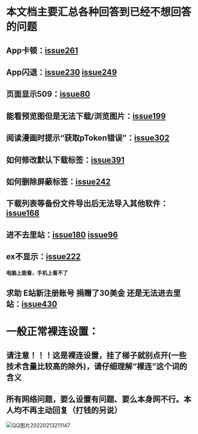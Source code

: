# 本文档主要汇总各种回答到已经不想回答的问题

## App卡顿：[issue261](https://github.com/xiaojieonly/Ehviewer_CN_SXJ/issues/261)
## App闪退：[issue230](https://github.com/xiaojieonly/Ehviewer_CN_SXJ/issues/230) [issue249](https://github.com/xiaojieonly/Ehviewer_CN_SXJ/issues/249)
## 页面显示509：[issue80](https://github.com/xiaojieonly/Ehviewer_CN_SXJ/issues/80)
## 能看预览图但是无法下载/浏览图片：[issue199](https://github.com/xiaojieonly/Ehviewer_CN_SXJ/issues/199)
## 阅读漫画时提示“获取pToken错误”：[issue302](https://github.com/xiaojieonly/Ehviewer_CN_SXJ/issues/302)
## 如何修改默认下载标签：[issue391](https://github.com/xiaojieonly/Ehviewer_CN_SXJ/issues/391)
## 如何删除屏蔽标签：[issue242](https://github.com/xiaojieonly/Ehviewer_CN_SXJ/issues/242)
## 下载列表等备份文件导出后无法导入其他软件：[issue168](https://github.com/xiaojieonly/Ehviewer_CN_SXJ/issues/168)
## 进不去里站：[issue180](https://github.com/xiaojieonly/Ehviewer_CN_SXJ/issues/180) [issue96](https://github.com/xiaojieonly/Ehviewer_CN_SXJ/issues/96)
## ex不显示：[issue222](https://github.com/xiaojieonly/Ehviewer_CN_SXJ/issues/222)
  #### 电脑上能看，手机上看不了
## 求助 E站新注册账号 捐赠了30美金 还是无法进去里站：[issue430](https://github.com/xiaojieonly/Ehviewer_CN_SXJ/issues/430)
# 一般正常裸连设置：
## 请注意！！！这是裸连设置，挂了梯子就别点开(一些技术含量比较高的除外)，请仔细理解“裸连”这个词的含义
## 所有网络问题，要么设置有问题、要么本身网不行。本人均不再主动回复（打钱的另说）
![QQ图片20220213211147](https://user-images.githubusercontent.com/49278135/153754748-e0017990-dd4a-4901-91bc-264ba2c45f94.jpg)
